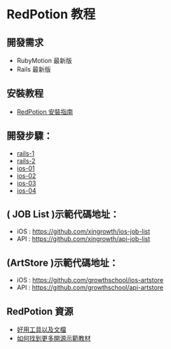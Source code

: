 # RedPotion 教程

## 開發需求

* RubyMotion 最新版
* Rails 最新版

## 安裝教程

* [RedPotion 安裝指南](install.md)

## 開發步驟：

* [rails-1](rails-guide-01.md)
* [rails-2](rails-guide-02.md)
* [ios-01](ios-guide-01.md)
* [ios-02](ios-guide-02.md)
* [ios-03](ios-guide-01.md)
* [ios-04](ios-guide-01.md)

## ( JOB List )示範代碼地址：

* iOS : https://github.com/xingrowth/ios-job-list
* API : https://github.com/xingrowth/api-job-list

## (ArtStore )示範代碼地址：

* iOS : https://github.com/growthschool/ios-artstore
* API : https://github.com/growthschool/api-artstore

## RedPotion 資源

* [好用工具以及文檔](resouce.md)
* [如何找到更多開源示範教材](more-repo.md)
